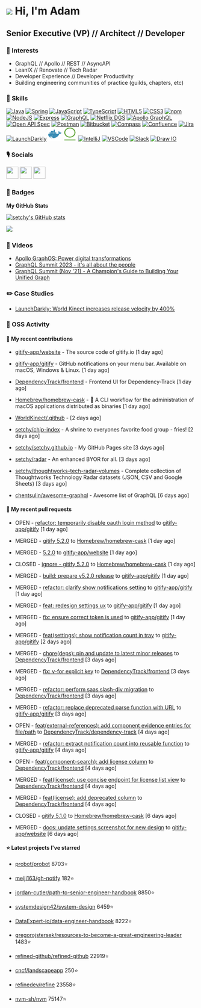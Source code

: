 ![](https://user-images.githubusercontent.com/18350557/176309783-0785949b-9127-417c-8b55-ab5a4333674e.gif) Hi, I'm Adam
============================================================================================================================

Senior Executive (VP) // Architect // Developer
-----------------------------------------------

### 🔭 Interests

- GraphQL // Apollo // REST // AsyncAPI
- LeanIX // Renovate // Tech Radar
- Developer Experience // Developer Productivity
- Building engineering communities of practice (guilds, chapters, etc)

### 💪 Skills

<p align="left">
  <a href="https://www.oracle.com/java/" target="_blank" rel="noreferrer"><img src="https://raw.githubusercontent.com/danielcranney/readme-generator/main/public/icons/skills/java-colored.svg" width="36" height="36" alt="Java" /></a>
  <a href="https://spring.io/" target="_blank" rel="noreferrer"><img src="https://cdn.worldvectorlogo.com/logos/spring-3.svg" width="36" height="36" alt="Spring" /></a> 
  <a href="https://developer.mozilla.org/en-US/docs/Web/JavaScript" target="_blank" rel="noreferrer"><img src="https://raw.githubusercontent.com/danielcranney/readme-generator/main/public/icons/skills/javascript-colored.svg" width="36" height="36" alt="JavaScript" /></a>
  <a href="https://www.typescriptlang.org/" target="_blank" rel="noreferrer"><img src="https://raw.githubusercontent.com/danielcranney/readme-generator/main/public/icons/skills/typescript-colored.svg" width="36" height="36" alt="TypeScript" /></a>
  <a href="https://developer.mozilla.org/en-US/docs/Glossary/HTML5" target="_blank" rel="noreferrer"><img src="https://raw.githubusercontent.com/danielcranney/readme-generator/main/public/icons/skills/html5-colored.svg" width="36" height="36" alt="HTML5" /></a>
  <a href="https://www.w3.org/TR/CSS/#css" target="_blank" rel="noreferrer"><img src="https://raw.githubusercontent.com/danielcranney/readme-generator/main/public/icons/skills/css3-colored.svg" width="36" height="36" alt="CSS3" /></a>
  <a href="https://www.npmjs.com//" target="_blank" rel="noreferrer"><img src="https://cdn.worldvectorlogo.com/logos/npm-square-red-1.svg" width="36" height="36" alt="npm" /></a>
  <a href="https://nodejs.org/en/" target="_blank" rel="noreferrer"><img src="https://raw.githubusercontent.com/danielcranney/readme-generator/main/public/icons/skills/nodejs-colored.svg" width="36" height="36" alt="NodeJS" /></a>
  <a href="https://expressjs.com/" target="_blank" rel="noreferrer"><img src="https://raw.githubusercontent.com/danielcranney/readme-generator/main/public/icons/skills/express-colored.svg" width="36" height="36" alt="Express" /></a>
  <a href="https://graphql.org/" target="_blank" rel="noreferrer"><img src="https://raw.githubusercontent.com/danielcranney/readme-generator/main/public/icons/skills/graphql-colored.svg" width="36" height="36" alt="GraphQL" /></a>
  <a href="https://netflix.github.io/dgs/" target="_blank" rel="noreferrer"><img src="https://raw.githubusercontent.com/Netflix/dgs/main/docs/images/dgs-framework-brand/Icon/dgs-icon--blue.svg" width="36" height="36" alt="Netflix DGS" /></a>
  <a href="https://apollographql.com/" target="_blank" rel="noreferrer"><img src="https://cdn.worldvectorlogo.com/logos/apollo-graphql-compact.svg" width="36" height="36" alt="Apollo GraphQL" /></a>
  <a href="https://swagger.io/specification/" target="_blank" rel="noreferrer"><img src="https://cdn.worldvectorlogo.com/logos/openapi-1.svg" width="36" height="36" alt="Open API Spec" /></a>
  <a href="https://www.postman.com//" target="_blank" rel="noreferrer"><img src="https://cdn.worldvectorlogo.com/logos/postman.svg" width="36" height="36" alt="Postman" /></a>
  <a href="https://www.atlassian.com/software/bitbucket" target="_blank" rel="noreferrer"><img src="https://cdn.worldvectorlogo.com/logos/bitbucket-icon.svg" width="36" height="36" alt="Bitbucket" /></a>
  <a href="https://www.atlassian.com/software/compass" target="_blank" rel="noreferrer"><img src="https://cdn.worldvectorlogo.com/logos/atlassian-compass-1.svg" width="36" height="36" alt="Compass" /></a>
  <a href="https://www.atlassian.com/software/confluence" target="_blank" rel="noreferrer"><img src="https://cdn.worldvectorlogo.com/logos/confluence-1.svg" width="36" height="36" alt="Confluence" /></a>
  <a href="https://www.atlassian.com/software/jira" target="_blank" rel="noreferrer"><img src="https://cdn.worldvectorlogo.com/logos/jira-1.svg" width="36" height="36" alt="Jira" /></a>
  <a href="https://launchdarkly.com/" target="_blank" rel="noreferrer"><img src="https://cdn.worldvectorlogo.com/logos/launchdarkly-2.svg" width="36" height="36" alt="LaunchDarkly" /></a>
  <a href="https://docker.com/" target="_blank" rel="noreferrer"><img src="https://raw.githubusercontent.com/nx211/homer-icons/master/png/docker.png" width="36" height="36" alt="Docker" /></a>
  <a href="https://jfrog.com/artifactory/" target="_blank" rel="noreferrer"><img src="https://raw.githubusercontent.com/nx211/homer-icons/master/png/artifactory.png" width="36" height="36" alt="Artifactory" /></a>
  <a href="https://www.jetbrains.com/idea/" target="_blank" rel="noreferrer"><img src="https://cdn.worldvectorlogo.com/logos/intellij-idea-1.svg" width="36" height="36" alt="IntelliJ" /></a>
  <a href="https://code.visualstudio.com/" target="_blank" rel="noreferrer"><img src="https://cdn.worldvectorlogo.com/logos/visual-studio-code-1.svg" width="36" height="36" alt="VSCode" /></a>
  <a href="https://slack.com/" target="_blank" rel="noreferrer"><img src="https://cdn.worldvectorlogo.com/logos/slack-new-logo.svg" width="36" height="36" alt="Slack" /></a>
  <a href="https://drawio-app.com/" target="_blank" rel="noreferrer"><img src="https://cdn.worldvectorlogo.com/logos/draw-io.svg" width="36" height="36" alt="Draw IO" /></a>
</p>

                      

### 🎙️ Socials
                  
<p align="left">
  <a href="https://www.github.com/setchy" target="_blank" rel="noreferrer"><img src="https://raw.githubusercontent.com/danielcranney/readme-generator/main/public/icons/socials/github.svg" width="32" height="32" /></a>
  <a href="https://www.linkedin.com/in/adamsetch" target="_blank" rel="noreferrer"><img src="https://raw.githubusercontent.com/danielcranney/readme-generator/main/public/icons/socials/linkedin.svg" width="32" height="32" /></a>
  <a href="https://www.twitter.com/setchy87" target="_blank" rel="noreferrer"><img src="https://raw.githubusercontent.com/danielcranney/readme-generator/main/public/icons/socials/twitter.svg" width="32" height="32" /></a>
</p>

### 📛 Badges

<b>My GitHub Stats</b>

<a href="http://www.github.com/setchy"><img src="https://github-readme-stats.vercel.app/api?username=setchy&show_icons=true&hide=&count_private=true&title_color=0891b2&text_color=ffffff&icon_color=0891b2&bg_color=1c1917&hide_border=true&show_icons=true" alt="setchy's GitHub stats" /></a>

<a href="http://www.github.com/setchy"><img src="https://github-readme-streak-stats.herokuapp.com/?user=setchy&stroke=ffffff&background=1c1917&ring=0891b2&fire=0891b2&currStreakNum=ffffff&currStreakLabel=0891b2&sideNums=ffffff&sideLabels=ffffff&dates=ffffff&hide_border=true" /></a>

### 📼 Videos

- [Apollo GraphOS: Power digital transformations](https://www.apollographql.com/enterprise?wvideo=4fu2lsjssc)
- [GraphQL Summit 2023 - it's all about the people](https://www.youtube.com/watch?v=090IWEcHbJc)
- [GraphQL Summit (Nov '21) - A Champion's Guide to Building Your Unified Graph](https://www.apollographql.com/events/roundtable/graphql-summit-november-2021/a-champions-guide-to-building-your-unified-graph)

### ✏️ Case Studies

- [LaunchDarkly: World Kinect increases release velocity by 400%](https://launchdarkly.com/case-studies/world-kinect/)

### 🎯 OSS Activity
#### 🚀 My recent contributions



- [gitify-app/website](https://github.com/gitify-app/website) - The source code of gitify.io [1 day ago]

- [gitify-app/gitify](https://github.com/gitify-app/gitify) - GitHub notifications on your menu bar. Available on macOS, Windows &amp; Linux. [1 day ago]

- [DependencyTrack/frontend](https://github.com/DependencyTrack/frontend) - Frontend UI for Dependency-Track [1 day ago]

- [Homebrew/homebrew-cask](https://github.com/Homebrew/homebrew-cask) - 🍻 A CLI workflow for the administration of macOS applications distributed as binaries [1 day ago]

- [WorldKinect/.github](https://github.com/WorldKinect/.github) -  [2 days ago]

- [setchy/chip-index](https://github.com/setchy/chip-index) - A shrine to everyones favorite food group - fries! [2 days ago]

- [setchy/setchy.github.io](https://github.com/setchy/setchy.github.io) - My GitHub Pages site [3 days ago]

- [setchy/radar](https://github.com/setchy/radar) - An enhanced BYOR for all. [3 days ago]

- [setchy/thoughtworks-tech-radar-volumes](https://github.com/setchy/thoughtworks-tech-radar-volumes) - Complete collection of Thoughtworks Technology Radar datasets (JSON, CSV and Google Sheets) [3 days ago]

- [chentsulin/awesome-graphql](https://github.com/chentsulin/awesome-graphql) - Awesome list of GraphQL [6 days ago]

#### 🎉 My recent pull requests



- OPEN - [refactor: temporarily disable oauth login method](https://github.com/gitify-app/gitify/pull/952) to [gitify-app/gitify](https://github.com/gitify-app/gitify) [1 day ago]

- MERGED - [gitify 5.2.0](https://github.com/Homebrew/homebrew-cask/pull/170467) to [Homebrew/homebrew-cask](https://github.com/Homebrew/homebrew-cask) [1 day ago]

- MERGED - [5.2.0](https://github.com/gitify-app/website/pull/87) to [gitify-app/website](https://github.com/gitify-app/website) [1 day ago]

- CLOSED - [ignore - gitify 5.2.0](https://github.com/Homebrew/homebrew-cask/pull/170456) to [Homebrew/homebrew-cask](https://github.com/Homebrew/homebrew-cask) [1 day ago]

- MERGED - [build: prepare v5.2.0 release](https://github.com/gitify-app/gitify/pull/951) to [gitify-app/gitify](https://github.com/gitify-app/gitify) [1 day ago]

- MERGED - [refactor: clarify show notifications setting](https://github.com/gitify-app/gitify/pull/948) to [gitify-app/gitify](https://github.com/gitify-app/gitify) [1 day ago]

- MERGED - [feat: redesign settings ux](https://github.com/gitify-app/gitify/pull/947) to [gitify-app/gitify](https://github.com/gitify-app/gitify) [1 day ago]

- MERGED - [fix: ensure correct token is used](https://github.com/gitify-app/gitify/pull/946) to [gitify-app/gitify](https://github.com/gitify-app/gitify) [1 day ago]

- MERGED - [feat(settings): show notification count in tray](https://github.com/gitify-app/gitify/pull/945) to [gitify-app/gitify](https://github.com/gitify-app/gitify) [2 days ago]

- MERGED - [chore(deps): pin and update to latest minor releases](https://github.com/DependencyTrack/frontend/pull/798) to [DependencyTrack/frontend](https://github.com/DependencyTrack/frontend) [3 days ago]

- MERGED - [fix: v-for explicit key](https://github.com/DependencyTrack/frontend/pull/797) to [DependencyTrack/frontend](https://github.com/DependencyTrack/frontend) [3 days ago]

- MERGED - [refactor: perform saas slash-div migration](https://github.com/DependencyTrack/frontend/pull/796) to [DependencyTrack/frontend](https://github.com/DependencyTrack/frontend) [3 days ago]

- MERGED - [refactor: replace deprecated parse function with URL](https://github.com/gitify-app/gitify/pull/942) to [gitify-app/gitify](https://github.com/gitify-app/gitify) [3 days ago]

- OPEN - [feat(external-references): add component evidence entries for file/path](https://github.com/DependencyTrack/dependency-track/pull/3591) to [DependencyTrack/dependency-track](https://github.com/DependencyTrack/dependency-track) [4 days ago]

- MERGED - [refactor: extract notification count into reusable function](https://github.com/gitify-app/gitify/pull/941) to [gitify-app/gitify](https://github.com/gitify-app/gitify) [4 days ago]

- OPEN - [feat(component-search): add license column](https://github.com/DependencyTrack/frontend/pull/795) to [DependencyTrack/frontend](https://github.com/DependencyTrack/frontend) [4 days ago]

- MERGED - [feat(license): use concise endpoint for license list view](https://github.com/DependencyTrack/frontend/pull/793) to [DependencyTrack/frontend](https://github.com/DependencyTrack/frontend) [4 days ago]

- MERGED - [feat(license): add deprecated column](https://github.com/DependencyTrack/frontend/pull/792) to [DependencyTrack/frontend](https://github.com/DependencyTrack/frontend) [4 days ago]

- CLOSED - [gitify 5.1.0](https://github.com/Homebrew/homebrew-cask/pull/170113) to [Homebrew/homebrew-cask](https://github.com/Homebrew/homebrew-cask) [6 days ago]

- MERGED - [docs: update settings screenshot for new design](https://github.com/gitify-app/website/pull/83) to [gitify-app/website](https://github.com/gitify-app/website) [6 days ago]

#### ⭐ Latest projects I've starred



- [probot/probot](https://github.com/probot/probot) 8703⭐

- [meiji163/gh-notify](https://github.com/meiji163/gh-notify) 182⭐

- [jordan-cutler/path-to-senior-engineer-handbook](https://github.com/jordan-cutler/path-to-senior-engineer-handbook) 8850⭐

- [systemdesign42/system-design](https://github.com/systemdesign42/system-design) 6459⭐

- [DataExpert-io/data-engineer-handbook](https://github.com/DataExpert-io/data-engineer-handbook) 8222⭐

- [gregorojstersek/resources-to-become-a-great-engineering-leader](https://github.com/gregorojstersek/resources-to-become-a-great-engineering-leader) 1483⭐

- [refined-github/refined-github](https://github.com/refined-github/refined-github) 22919⭐

- [cncf/landscapeapp](https://github.com/cncf/landscapeapp) 250⭐

- [refinedev/refine](https://github.com/refinedev/refine) 23558⭐

- [nvm-sh/nvm](https://github.com/nvm-sh/nvm) 75147⭐


